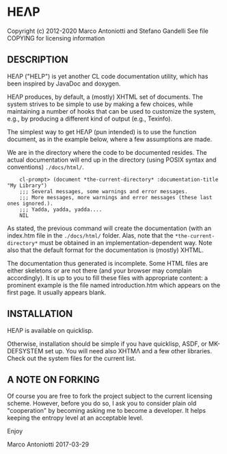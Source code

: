 HEΛP
====

Copyright (c) 2012-2020 Marco Antoniotti and Stefano Gandelli
See file COPYING for licensing information


DESCRIPTION
-----------

HEΛP ("HELP") is yet another CL code documentation utility, which has
been inspired by JavaDoc and doxygen.

HEΛP produces, by default, a (mostly) XHTML set of documents. The
system strives to be simple to use by making a few choices, while
maintaining a number of hooks that can be used to customize the
system, e.g., by producing a different kind of output (e.g., Texinfo).

The simplest way to get HEΛP (pun intended) is to use the function
document, as in the example below, where a few assumptions are made.

We are in the directory where the code to be documented resides.  The
actual documentation will end up in the directory (using POSIX syntax
and conventions) `./docs/html/`.

~~~~
    cl-prompt> (document *the-current-directory* :documentation-title "My Library")
    ;;; Several messages, some warnings and error messages.
    ;;; More messages, more warnings and error messages (these last ones ignored.).
    ;;; Yadda, yadda, yadda....
    NIL
~~~~

As stated, the previous command will create the documentation (with an
index.htm file in the `./docs/html/` folder.  Alas, note that the
`*the-current-directory*` must be obtained in an
implementation-dependent way.  Note also that the default format for
the documentation is (mostly) XHTML.

The documentation thus generated is incomplete.  Some HTML files are
either skeletons or are not there (and your browser may complain
accordingly). It is up to you to fill these files with appropriate
content: a prominent example is the file named introduction.htm which
appears on the first page. It usually appears blank.


INSTALLATION
------------

HEΛP is available on quicklisp.

Otherwise, installation should be simple if you have quicklisp, ASDF,
or MK-DEFSYSTEM set up.  You will need also XHTMΛ and a few other
libraries.  Check out the system files for the current list.


A NOTE ON FORKING
-----------------

Of course you are free to fork the project subject to the current
licensing scheme.  However, before you do so, I ask you to consider
plain old "cooperation" by becoming asking me to become a developer.
It helps keeping the entropy level at an acceptable level.


Enjoy

Marco Antoniotti 2017-03-29
